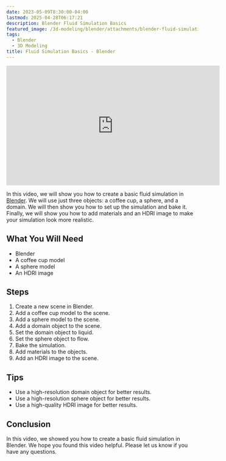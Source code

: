 ```yaml
---
date: 2023-05-09T8:30:00-04:00
lastmod: 2025-04-28T06:17:21
description: Blender Fluid Simulation Basics
featured_image: /3d-modeling/blender/attachments/blender-fluid-simulation-basics.jpg
tags:
  - Blender
  - 3D Modeling
title: Fluid Simulation Basics - Blender
---
```


<div class="iframe-16-9-container">
<iframe class="youTubeIframe" width="560" height="315" src="https://www.youtube.com/embed/DUKkJSpCJ8A?rel=0" title="YouTube video player" frameborder="0" allow="accelerometer; autoplay; clipboard-write; encrypted-media; gyroscope; picture-in-picture; web-share" allowfullscreen></iframe>
</div>

In this video, we will show you how to create a basic fluid simulation in [Blender](./blender.md). We will use just three objects: a coffee cup, a sphere, and a domain. We will then show you how to set up the simulation and bake it. Finally, we will show you how to add materials and an HDRI image to make your simulation look more realistic.

## What You Will Need

- Blender
- A coffee cup model
- A sphere model
- An HDRI image

## Steps

1. Create a new scene in Blender.
2. Add a coffee cup model to the scene.
3. Add a sphere model to the scene.
4. Add a domain object to the scene.
5. Set the domain object to liquid.
6. Set the sphere object to flow.
7. Bake the simulation.
8. Add materials to the objects.
9. Add an HDRI image to the scene.

## Tips

- Use a high-resolution domain object for better results.
- Use a high-resolution sphere object for better results.
- Use a high-quality HDRI image for better results.

## Conclusion

In this video, we showed you how to create a basic fluid simulation in Blender. We hope you found this video helpful. Please let us know if you have any questions.
